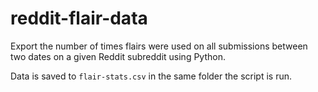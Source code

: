 # reddit-flair-data
Export the number of times flairs were used on all submissions between two dates on a given Reddit subreddit using Python.

Data is saved to `flair-stats.csv` in the same folder the script is run.
